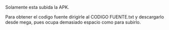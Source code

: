 Solamente esta subida la APK. 

Para obtener el codigo fuente dirigirle al CODIGO FUENTE.txt y descargarlo desde mega, pues ocupa demasiado espacio como para subirlo. 
